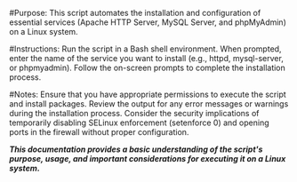 
#Purpose:
        This script automates the installation and configuration of essential services (Apache HTTP Server, MySQL Server, and phpMyAdmin) on a Linux system.

#Instructions:
        Run the script in a Bash shell environment.
        When prompted, enter the name of the service you want to install (e.g., httpd, mysql-server, or phpmyadmin).
        Follow the on-screen prompts to complete the installation process.

#Notes:
        Ensure that you have appropriate permissions to execute the script and install packages.
        Review the output for any error messages or warnings during the installation process.
        Consider the security implications of temporarily disabling SELinux enforcement (setenforce 0) and opening ports in the firewall without proper configuration.

***This documentation provides a basic understanding of the script's purpose, usage, and important considerations for executing it on a Linux system.***






